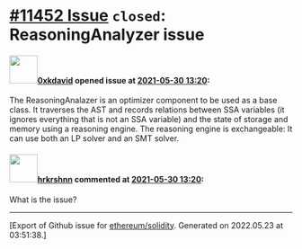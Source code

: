 # [\#11452 Issue](https://github.com/ethereum/solidity/issues/11452) `closed`: ReasoningAnalyzer  issue

#### <img src="https://avatars.githubusercontent.com/u/50073310?u=cb0a0bfe4c95938ab5ca49f1e43491f0b5d0886e&v=4" width="50">[0xkdavid](https://github.com/0xkdavid) opened issue at [2021-05-30 13:20](https://github.com/ethereum/solidity/issues/11452):

The ReasoningAnalazer is an optimizer component to be used as a base class. It traverses the AST and records relations between SSA variables (it ignores everything that is not an SSA variable) and the state of storage and memory using a reasoning engine. The reasoning engine is exchangeable: It can use both an LP solver and an SMT solver.

#### <img src="https://avatars.githubusercontent.com/u/13174375?u=52d702cb6bec53b561afa293cf9cd53ef7a63924&v=4" width="50">[hrkrshnn](https://github.com/hrkrshnn) commented at [2021-05-30 13:20](https://github.com/ethereum/solidity/issues/11452#issuecomment-851322855):

What is the issue?


-------------------------------------------------------------------------------



[Export of Github issue for [ethereum/solidity](https://github.com/ethereum/solidity). Generated on 2022.05.23 at 03:51:38.]

